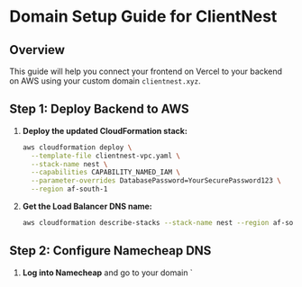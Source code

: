 # Domain Setup Guide for ClientNest

## Overview
This guide will help you connect your frontend on Vercel to your backend on AWS using your custom domain `clientnest.xyz`.

## Step 1: Deploy Backend to AWS

1. **Deploy the updated CloudFormation stack:**
   ```bash
   aws cloudformation deploy \
     --template-file clientnest-vpc.yaml \
     --stack-name nest \
     --capabilities CAPABILITY_NAMED_IAM \
     --parameter-overrides DatabasePassword=YourSecurePassword123 \
     --region af-south-1
   ```

2. **Get the Load Balancer DNS name:**
   ```bash
   aws cloudformation describe-stacks --stack-name nest --region af-south-1 --query "Stacks[0].Outputs[?OutputKey=='LoadBalancerDNS'].OutputValue" --output text
   ```

## Step 2: Configure Namecheap DNS

1. **Log into Namecheap** and go to your domain `